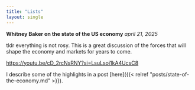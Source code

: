 ```yaml
---
title: "Lists"
layout: single
---
```


**Whitney Baker on the state of the US economy**
*april 21, 2025*

tldr everything is not rosy.  This is a great discussion of the forces that will shape the economy and markets for years to come.

https://youtu.be/cD_2rcNsRNY?si=LsuLsoi1kA4UcsC8

I describe some of the highlights in a post [here]({{< relref "posts/state-of-the-economy.md" >}}).
